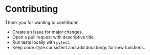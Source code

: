 # Contributing

Thank you for wanting to contribute!

- Create an issue for major changes.
- Open a pull request with descriptive title.
- Run tests locally with `pytest`.
- Keep code style consistent and add docstrings for new functions.
